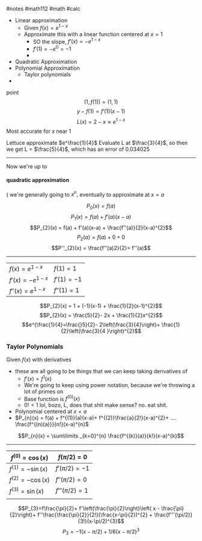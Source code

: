 #notes #math112 #math #calc

- Linear approximation
	- Given $f(x)=e^{1-x}$
	- Approximate this with a linear function centered at $x=1$
		- SO the slope, $f'(x)= -e^{1-x}$
		- $f'(1)=-e^{0}=-1$
		- 
- Quadratic Approximation
- Polynomial Approximation
	- Taylor polynomials
- 
point
$$(1,f(1)) = (1,1)$$
$$y - f(1) = f'(1)(x-1)$$
$$L(x) = 2-x \approx e^{1-x}$$
Most accurate for $x$ near 1

Lettuce approximate $e^\frac{1}{4}$
Evaluate L at $\frac{3}{4}$, so then we get L = $\frac{5}{4}$, which has an error of $0.034025$

----


Now we're up to
#### quadratic approximation
( we're generally going to $x^{n},$ eventually to approximate at $x=a$

$$P_{0}(x) = f(a)$$
$$P_{1}(x) = f(a) + f'(a)(x-a)$$
$$P_{2}(x) = f(a) + f'(a)(x-a) + \frac{f''(a)}{2}(x-a)^{2}$$
$$P_{2}(a) = f(a) + 0 + 0$$
$$P''_{2}(x) = \frac{f''(a)2}{2}= f''(a)$$

---

|                    |            |
| ------------------ | ---------- |
| $f(x) = e^{1-x}$   | $f(1)=1$   |
| $f'(x) = -e^{1-x}$ | $f'(1)=-1$ |
| $f''(x)=e^{1-x}$   | $f''(1)=1$ |
$$P_{2}(x) = 1 + (-1)(x-1) + \frac{1}{2}(x-1)^{2}$$
$$P_{2}(x) = \frac{5}{2}- 2x + \frac{1}{2}x^{2}$$
$$e^{\frac{1}{4}=\frac{}5}{2}- 2\left(\frac{3}{4}\right)+ \frac{1}{2}\left(\frac{3}{4 }\right)^{2}$$


### Taylor Polynomials
Given $f(x)$ with derivatives
- these are all going to be things that we can keep taking derivatives of
	- $f'(x) = f^{1}(x)$ 
	- We're going to keep using power notation, because we're throwing a lot of primes on
	- Base function is $f^{(0)}(x)$
	- $0!=1$ lol, bozo, L, does that shit make sense? no. eat shit.
- Polynomial centered at $x=a$
- $P_{n}(x) = f(a) + f^{(1)}(a)(x-a)+ f^{(2)}\frac{a}{2!}(x-a)^{2}+ .... \frac{f^{(n)(a)}}{n!}(x-a)^{n}$ 

$$P_{n}(x) = \sum\limits _{k=0}^{n} \frac{f^{(k)}(a)}{k!}(x-a)^{k}$$

---



| $f^{(0)}=\cos(x)$  | $f(\pi/2)=0$    |
| ------------------ | --------------- |
| $f^{(1)}=-\sin(x)$ | $f'(\pi/2)=-1$  |
| $f^{(2)}=-\cos(x)$ | $f''(\pi/2)=0$  |
| $f^{(3)}=\sin(x)$  | $f'''(\pi/2)=1$ |
|                    |                 |
$$P_{3}=f\frac{\pi}{2}+ f'\left(\frac{\pi}{2}\right)\left( x - \frac{\pi}{2}\right)+ f''\frac{\frac{\pi}{2}}{2!}(\frac{x-\pi}{2})^{2} + \frac{f'''(\pi/2)}{3!}(x-\pi/2)^{3}$$
$$P_{3}= -1 (x-\pi/2)+1/6(x-\pi/2)^{3}$$
